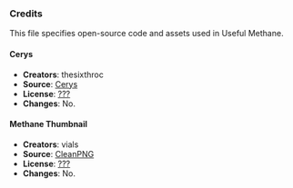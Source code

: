 ### Credits

This file specifies open-source code and assets used in Useful Methane.

#### Cerys

- **Creators**: thesixthroc
- **Source**: [Cerys](https://mods.factorio.com/mod/Cerys-Moon-of-Fulgora)
- **License**: [???]()
- **Changes**: No.

#### Methane Thumbnail

- **Creators**: vials
- **Source**: [CleanPNG](https://www.cleanpng.com/png-methane-molecule-alkane-3-837804/)
- **License**: [???]()
- **Changes**: No.